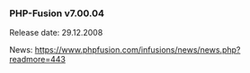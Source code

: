 ### PHP-Fusion v7.00.04
Release date: 29.12.2008

News: https://www.phpfusion.com/infusions/news/news.php?readmore=443

